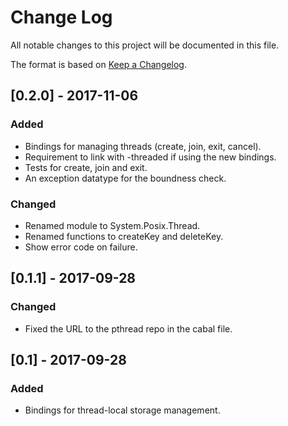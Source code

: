 # Change Log

All notable changes to this project will be documented in this file.

The format is based on [Keep a Changelog](http://keepachangelog.com/).

## [0.2.0] - 2017-11-06

### Added

* Bindings for managing threads (create, join, exit, cancel).
* Requirement to link with -threaded if using the new bindings.
* Tests for create, join and exit.
* An exception datatype for the boundness check.

### Changed

* Renamed module to System.Posix.Thread.
* Renamed functions to createKey and deleteKey.
* Show error code on failure.

## [0.1.1] - 2017-09-28

### Changed

* Fixed the URL to the pthread repo in the cabal file.

## [0.1] - 2017-09-28

### Added

* Bindings for thread-local storage management.
